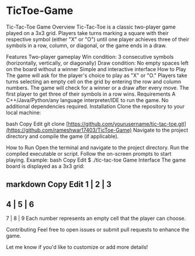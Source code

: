 # TicToe-Game
Tic-Tac-Toe Game
Overview
Tic-Tac-Toe is a classic two-player game played on a 3x3 grid. Players take turns marking a square with their respective symbol (either "X" or "O") until one player achieves three of their symbols in a row, column, or diagonal, or the game ends in a draw.

Features
Two-player gameplay
Win condition: 3 consecutive symbols (horizontally, vertically, or diagonally)
Draw condition: No empty spaces left on the board without a winner
Simple and interactive interface
How to Play
The game will ask for the player's choice to play as "X" or "O."
Players take turns selecting an empty cell on the grid by entering the row and column numbers.
The game will check for a winner or a draw after every move.
The first player to get three of their symbols in a row wins.
Requirements
A C++/Java/Python/any language interpreter/IDE to run the game.
No additional dependencies required.
Installation
Clone the repository to your local machine:

bash
Copy
Edit
git clone [https://github.com/yourusername/tic-tac-toe.git](https://github.com/rameshwar17403/TicToe-Game)
Navigate to the project directory and compile the game (if applicable).

How to Run
Open the terminal and navigate to the project directory.
Run the compiled executable or script.
Follow the on-screen prompts to start playing.
Example:
bash
Copy
Edit
$ ./tic-tac-toe
Game Interface
The game board is displayed as a 3x3 grid:

markdown
Copy
Edit
1 | 2 | 3
---------
4 | 5 | 6
---------
7 | 8 | 9
Each number represents an empty cell that the player can choose.

 

Contributing
Feel free to open issues or submit pull requests to enhance the game.

Let me know if you'd like to customize or add more details!








